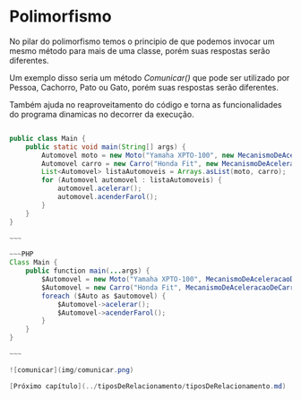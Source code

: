 # Polimorfismo

No pilar do polimorfismo temos o principio de que podemos invocar um mesmo método para mais de uma classe, porém suas respostas serão diferentes.

Um exemplo disso seria um método *Comunicar()* que pode ser utilizado por Pessoa, Cachorro, Pato ou Gato, porém suas respostas serão diferentes.

Também ajuda no reaproveitamento do código e torna as funcionalidades do programa dinamicas no decorrer da execução.

~~~~Java

public class Main {
    public static void main(String[] args) {
        Automovel moto = new Moto("Yamaha XPTO-100", new MecanismoDeAceleracaoDeMotos())
        Automovel carro = new Carro("Honda Fit", new MecanismoDeAceleracaoDeCarros())
        List<Automovel> listaAutomoveis = Arrays.asList(moto, carro);
        for (Automovel automovel : listaAutomoveis) {
            automovel.acelerar();
            automovel.acenderFarol();
        }
    }
}

~~~

~~~PHP
Class Main {
    public function main(...args) {
        $Automovel = new Moto("Yamaha XPTO-100", MecanismoDeAceleracaoDeMotos())
        $Automovel = new Carro("Honda Fit", MecanismoDeAceleracaoDeCarros())
        foreach ($Auto as $automovel) {
            $Automovel->acelerar();
            $Automovel->acenderFarol();
        }
    }
}

~~~

![comunicar](img/comunicar.png)

[Próximo capítulo](../tiposDeRelacionamento/tiposDeRelacionamento.md)